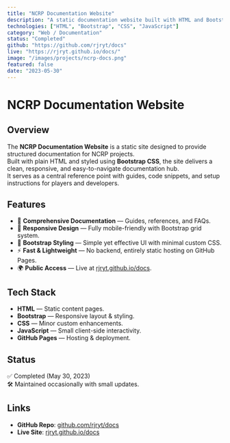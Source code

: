 ```yaml
---
title: "NCRP Documentation Website"
description: "A static documentation website built with HTML and Bootstrap CSS to provide guides, references, and resources for NCRP projects."
technologies: ["HTML", "Bootstrap", "CSS", "JavaScript"]
category: "Web / Documentation"
status: "Completed"
github: "https://github.com/rjryt/docs"
live: "https://rjryt.github.io/docs/"
image: "/images/projects/ncrp-docs.png"
featured: false
date: "2023-05-30"
---
```


# NCRP Documentation Website

## Overview

The **NCRP Documentation Website** is a static site designed to provide structured documentation for NCRP projects.  
Built with plain HTML and styled using **Bootstrap CSS**, the site delivers a clean, responsive, and easy-to-navigate documentation hub.  
It serves as a central reference point with guides, code snippets, and setup instructions for players and developers.

## Features

- 📖 **Comprehensive Documentation** — Guides, references, and FAQs.  
- 📱 **Responsive Design** — Fully mobile-friendly with Bootstrap grid system.  
- 🎨 **Bootstrap Styling** — Simple yet effective UI with minimal custom CSS.  
- ⚡ **Fast & Lightweight** — No backend, entirely static hosting on GitHub Pages.  
- 🌍 **Public Access** — Live at [rjryt.github.io/docs](https://rjryt.github.io/docs/).  

## Tech Stack

- **HTML** — Static content pages.  
- **Bootstrap** — Responsive layout & styling.  
- **CSS** — Minor custom enhancements.  
- **JavaScript** — Small client-side interactivity.  
- **GitHub Pages** — Hosting & deployment.  

## Status

✅ Completed (May 30, 2023)  
🛠️ Maintained occasionally with small updates.  

## Links

- **GitHub Repo**: [github.com/rjryt/docs](https://github.com/rjryt/docs)  
- **Live Site**: [rjryt.github.io/docs](https://rjryt.github.io/docs/)  
